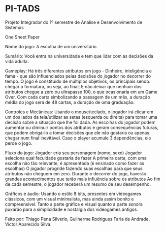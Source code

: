 # PI-TADS
Projeto Integrador do 1º semestre de Analise e Desenvolvimento de Sistemas

One Sheet Paper

Nome do jogo: A escolha de um universitário

Sumário: Você entra na universidade e tem que lidar com as decisões da vida adulta.

Gameplay: Há três diferentes atributos em jogo - Dinheiro, inteligência e fama - que são influenciados pelas decisões do jogador no decorrer do tempo. O jogo é constituído de múltiplos objetivos, os principais sendo: chegar a formatura, ou seja, ao final; E não deixar que nenhum dos atributos chegue a zero ou ultrapasse 100, o que ocasionaria em um Game Over. Com cada carta simbolizando a passagem de um mês, a duração média do jogo será de 48 cartas, a duração de uma graduação.

Controles e Mecânicas: Usando o mouse/teclado, o jogador irá clicar em um dos lados da tela/utilizar as setas (esquerda ou direita) para tomar uma decisão sobre a situação que lhe foi dada. As escolhas do jogador podem aumentar ou diminuir pontos dos atributos e geram consequências futuras, que podem obrigá-lo a tomar decisões que ele não gostaria ou apenas chegar num final inevitável. Caso o player acumule 3 dependências, ele perde o jogo.

Fluxo do jogo: Jogador cria seu personagem (nome, sexo) Jogador seleciona qual faculdade gostaria de fazer A primeira carta, com uma escolha não tão relevante, é apresentada (é ensinado como fazer as escolhas) O jogador progride fazendo suas escolhas para que seus atributos não cheguem em zero. Durante o decorrer do jogo, haverão grandes acontecimentos que terão mais influência sobre os atributos Ao fim de cada semestre, o jogador receberá um resumo de seu desempenho.

Gráficos e áudio: Usando o estilo 8 bits, presentes em videogames clássicos, com um visual minimalista, mas ainda assim bonito e compreensível. Tanto a parte gráfica e visual quanto a parte sonora puxarão para a simplicidade e nostalgia dos videogames antigos.


Feito por:
Thiago Pena Silverio,
Guilherme Rodrigues Faria de Andrade,
Victor Aparecido Silva.

